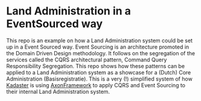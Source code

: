 # Land Administration in a EventSourced way

This repo is an example on how a Land Administration system could be set up in a Event Sourced way. Event Sourcing is an architecture promoted in the Domain Driven Design methodology. It follows on the segregation of the services called the CQRS architectural pattern, Command Query Responsibility Segregation. This repo shows how these patterns can be applied to a Land Administration system as a showcase for a (Dutch) Core Administration (Basisregistratie). This is a very (!) simplified system of how [Kadaster](www.kadaster.nl) is using [AxonFramework](http://www.axonframework.org) to apply CQRS and Event Sourcing to their internal Land Administration system.

